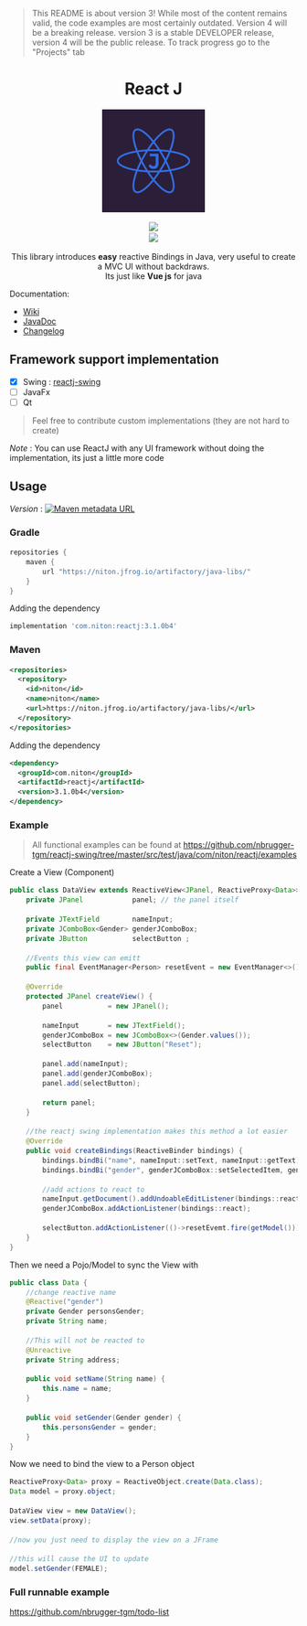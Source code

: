 > This README is about version 3! While most of the content remains valid, the code examples are most certainly outdated. Version 4 will be a breaking release.
> version 3 is a stable DEVELOPER release, version 4 will be the public release. To track progress go to the "Projects" tab

<center>
	<h1 align="center">React J</h1>
</center>
<p align="center">
<img src="media/logo.png" alt="Unbenannt" height="180pt"><br/>
</p>
<p align="center">
<a href="https://app.codacy.com/gh/nbrugger-tgm/reactj?utm_source=github.com&utm_medium=referral&utm_content=nbrugger-tgm/reactj&utm_campaign=Badge_Grade_Settings"><img src="https://api.codacy.com/project/badge/Grade/f0aa98c14a794c419f8400de14e3dbc8"></a><br/>
    <a href="https://www.conventionalcommits.org/en/v1.0.0/"><img src="https://img.shields.io/badge/conventional%20commits-✔-brightgreen"/></a>
</p>
<p align="center">
This library introduces <b>easy</b> reactive Bindings in Java, very useful to create a MVC UI without backdraws.<br>
Its just like <b>Vue js</b> for java
</p>

Documentation: 
* [Wiki](https://github.com/nbrugger-tgm/reactj/wiki) 
* [JavaDoc](https://niton.jfrog.io/artifactory/java-libs/com/niton/reactj/3.0.2/reactj-3.0.2-javadoc.jar!/index.html)
* [Changelog](CHANGELOG.md)

## Framework support implementation

- [x] Swing : [reactj-swing](swing)
- [ ] JavaFx
- [ ] Qt

> Feel free to contribute custom implementations (they are not hard to create)

*Note* : You can use ReactJ with any UI framework without doing the implementation, its just a little more code

## Usage

*Version* : [![Maven metadata URL](https://img.shields.io/maven-metadata/v?metadataUrl=https%3A%2F%2Fniton.jfrog.io%2Fartifactory%2Fjava-libs%2Fcom%2Fniton%2Freactj%2Fmaven-metadata.xml)](https://niton.jfrog.io/ui/packages/gav:%2F%2Fcom.niton:reactj?name=react&type=packages)

### Gradle

```groovy
repositories {
    maven {
        url "https://niton.jfrog.io/artifactory/java-libs/"
    }
}
```

Adding the dependency

```groovy
implementation 'com.niton:reactj:3.1.0b4'
```

### Maven

```xml
<repositories>
  <repository>
    <id>niton</id>
    <name>niton</name>
    <url>https://niton.jfrog.io/artifactory/java-libs/</url>
  </repository>
</repositories>
```

Adding the dependency

```xml
<dependency>
  <groupId>com.niton</groupId>
  <artifactId>reactj</artifactId>
  <version>3.1.0b4</version>
</dependency>
```

### Example

> All functional examples can be found at https://github.com/nbrugger-tgm/reactj-swing/tree/master/src/test/java/com/niton/reactj/examples

Create a View (Component)

```java
public class DataView extends ReactiveView<JPanel, ReactiveProxy<Data>> {
    private JPanel            panel; // the panel itself
    
    private JTextField        nameInput;
    private JComboBox<Gender> genderJComboBox;
    private JButton           selectButton ;
    
    //Events this view can emitt
    public final EventManager<Person> resetEvent = new EventManager<>();
    
    @Override
    protected JPanel createView() {
        panel           = new JPanel();
        
        nameInput       = new JTextField();
        genderJComboBox = new JComboBox<>(Gender.values());
        selectButton    = new JButton("Reset");
        
        panel.add(nameInput);
        panel.add(genderJComboBox);
        panel.add(selectButton);
        
        return panel;
    }

    //the reactj swing implementation makes this method a lot easier
    @Override
    public void createBindings(ReactiveBinder bindings) {
        bindings.bindBi("name", nameInput::setText, nameInput::getText);
        bindings.bindBi("gender", genderJComboBox::setSelectedItem, genderJComboBox::getSelectedItem);
        
        //add actions to react to
        nameInput.getDocument().addUndoableEditListener(bindings::react);
        genderJComboBox.addActionListener(bindings::react);
        
        selectButton.addActionListener(()->resetEvemt.fire(getModel()))
    }
}
```

Then we need a Pojo/Model to sync the View with

```java
public class Data { 
	//change reactive name
	@Reactive("gender")
	private Gender personsGender;
	private String name;

	//This will not be reacted to
	@Unreactive
	private String address;

	public void setName(String name) {
		this.name = name;
	}

	public void setGender(Gender gender) {
		this.personsGender = gender;
	}
}
```

Now we need to bind the view to a Person object

```java
ReactiveProxy<Data> proxy = ReactiveObject.create(Data.class);
Data model = proxy.object;

DataView view = new DataView();
view.setData(proxy);

//now you just need to display the view on a JFrame

//this will cause the UI to update
model.setGender(FEMALE);
```

### Full runnable example

https://github.com/nbrugger-tgm/todo-list
